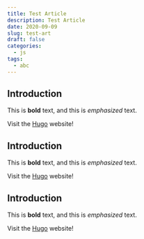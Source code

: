 ```yaml
---
title: Test Article
description: Test Article
date: 2020-09-09
slug: test-art
draft: false
categories:
  - js
tags:
  - abc
---
```


## Introduction

This is **bold** text, and this is *emphasized* text.

Visit the [Hugo](https://gohugo.io) website!

## Introduction

This is **bold** text, and this is *emphasized* text.

Visit the [Hugo](https://gohugo.io) website!

## Introduction

This is **bold** text, and this is *emphasized* text.

Visit the [Hugo](https://gohugo.io) website!

